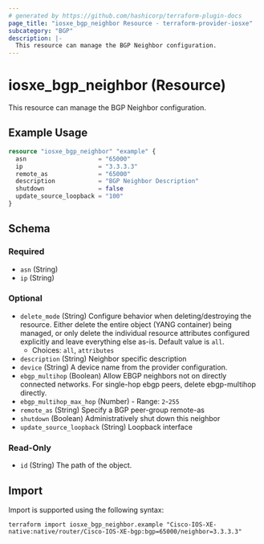 ```yaml
---
# generated by https://github.com/hashicorp/terraform-plugin-docs
page_title: "iosxe_bgp_neighbor Resource - terraform-provider-iosxe"
subcategory: "BGP"
description: |-
  This resource can manage the BGP Neighbor configuration.
---
```


# iosxe_bgp_neighbor (Resource)

This resource can manage the BGP Neighbor configuration.

## Example Usage

```terraform
resource "iosxe_bgp_neighbor" "example" {
  asn                    = "65000"
  ip                     = "3.3.3.3"
  remote_as              = "65000"
  description            = "BGP Neighbor Description"
  shutdown               = false
  update_source_loopback = "100"
}
```

<!-- schema generated by tfplugindocs -->
## Schema

### Required

- `asn` (String)
- `ip` (String)

### Optional

- `delete_mode` (String) Configure behavior when deleting/destroying the resource. Either delete the entire object (YANG container) being managed, or only delete the individual resource attributes configured explicitly and leave everything else as-is. Default value is `all`.
  - Choices: `all`, `attributes`
- `description` (String) Neighbor specific description
- `device` (String) A device name from the provider configuration.
- `ebgp_multihop` (Boolean) Allow EBGP neighbors not on directly connected networks. For single-hop ebgp peers, delete ebgp-multihop directly.
- `ebgp_multihop_max_hop` (Number) - Range: `2`-`255`
- `remote_as` (String) Specify a BGP peer-group remote-as
- `shutdown` (Boolean) Administratively shut down this neighbor
- `update_source_loopback` (String) Loopback interface

### Read-Only

- `id` (String) The path of the object.

## Import

Import is supported using the following syntax:

```shell
terraform import iosxe_bgp_neighbor.example "Cisco-IOS-XE-native:native/router/Cisco-IOS-XE-bgp:bgp=65000/neighbor=3.3.3.3"
```
